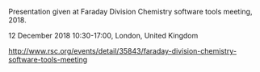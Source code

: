 Presentation given at Faraday Division Chemistry software tools meeting, 2018.

12 December 2018 10:30-17:00, London, United Kingdom

http://www.rsc.org/events/detail/35843/faraday-division-chemistry-software-tools-meeting
